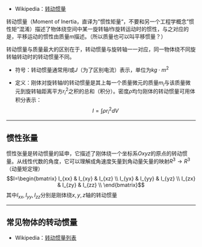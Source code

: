 + Wikipedia：[转动惯量](https://zh.wikipedia.org/wiki/%E8%BD%89%E5%8B%95%E6%85%A3%E9%87%8F)

转动惯量（Moment of Inertia，直译为”惯性矩量“，不要和另一个工程学概念”惯性矩“混淆）描述了物体绕空间中某一旋转轴$l$作旋转运动时的惯性，与之对应的是，平移运动的惯性由质量$m$描述。（所以质量也可以叫平移惯量？）

转动惯量与质量最大的区别在于，转动惯量与旋转轴一一对应，同一物体绕不同旋转轴转动时的转动惯量不同。

+ 符号：转动惯量通常用$I$或$J$（为了区别电流）表示，单位为$kg \cdot m^2$

+ 定义：刚体对旋转轴$l$的转动惯量是其上每一个质量微元的质量$m_i$与该质量微元到旋转轴距离平方$r_i^2$之积的总和（积分）。密度$\rho$均匀刚体的转动惯量可用体积分表示：
$$I=\int \rho r_i^2 dV$$
---
## 惯性张量

惯性张量是转动惯量的延申，它描述了刚体绕一个坐标系$Oxyz$的原点的转动惯量。从线性代数的角度，它可以理解成角速度矢量到角动量矢量的映射$R^3 \to R^3$（动量矩定理）
$$I=\begin{bmatrix}
I_{xx} & I_{xy} & I_{xz} \\ 
I_{yx} & I_{yy} & I_{yz} \\
I_{zx} & I_{zy} & I_{zz} \\
\end{bmatrix}$$
其中$I_{xx}, I_{yy}, I_{zz}$分别是刚体绕$x,y,z$轴的转动惯量

---
## 常见物体的转动惯量

+ Wikipedia：[转动惯量列表](https://zh.wikipedia.org/wiki/%E8%BD%89%E5%8B%95%E6%85%A3%E9%87%8F%E5%88%97%E8%A1%A8)